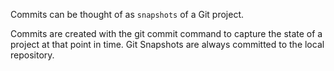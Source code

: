 Commits can be thought of as `snapshots` of a Git project. 

Commits are created with the git commit command to capture the state of a project at that point in time. 
Git Snapshots are always committed to the local repository.
